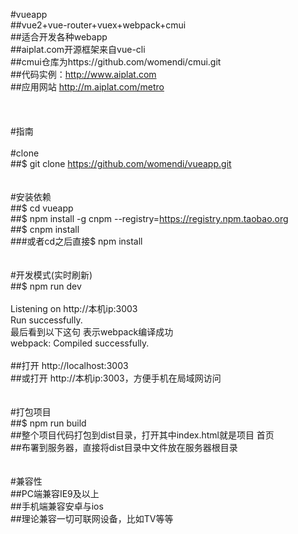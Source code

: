 #vueapp
<br>##vue2+vue-router+vuex+webpack+cmui
<br>##适合开发各种webapp
<br>##aiplat.com开源框架来自vue-cli
<br>##cmui仓库为https://github.com/womendi/cmui.git
<br>##代码实例：http://www.aiplat.com
<br>##应用网站 http://m.aiplat.com/metro
<br>
<br>
<br>
<br>#指南
<br>
<br>#clone
<br>##$ git clone https://github.com/womendi/vueapp.git
<br>
<br>
<br>#安装依赖
<br>##$ cd vueapp
<br>##$ npm install -g cnpm --registry=https://registry.npm.taobao.org
<br>##$ cnpm install
<br>###或者cd之后直接$  npm  install
<br>
<br>
<br>#开发模式(实时刷新)
<br>##$ npm run dev
<br>
<br>Listening on http://本机ip:3003
<br>Run successfully.
<br>最后看到以下这句 表示webpack编译成功
<br>webpack: Compiled successfully.
<br>
<br>##打开 http://localhost:3003
<br>##或打开 http://本机ip:3003，方便手机在局域网访问
<br>
<br>
<br>#打包项目
<br>##$ npm run build
<br>##整个项目代码打包到dist目录，打开其中index.html就是项目 首页
<br>##布署到服务器，直接将dist目录中文件放在服务器根目录
<br>
<br>
<br>#兼容性
<br>##PC端兼容IE9及以上
<br>##手机端兼容安卓与ios
<br>##理论兼容一切可联网设备，比如TV等等
